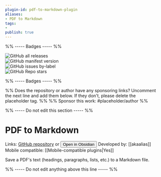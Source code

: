 ```yaml
---
plugin-id: pdf-to-markdown-plugin
aliases:
- PDF to Markdown
tags: 
- 
publish: true
---
```


%% ----- Badges ----- %%

![GitHub all releases](https://img.shields.io/github/downloads/akaalias/obsidian-extract-pdf/total?color=573E7A&logo=github&style=for-the-badge)   
![GitHub manifest version](https://img.shields.io/github/manifest-json/v/akaalias/obsidian-extract-pdf?color=573E7A&logo=github&style=for-the-badge)   
![GitHub issues by-label](https://img.shields.io/github/issues/akaalias/obsidian-extract-pdf/help%20wanted?color=573E7A&logo=github&style=for-the-badge)   
![GitHub Repo stars](https://img.shields.io/github/stars/akaalias/obsidian-extract-pdf?color=573E7A&logo=github&style=for-the-badge)

%% ----- Badges ----- %%

%% Does the repository or author have any sponsoring links? Uncomment the next line and add them below. If they don't, please delete the placeholder tag. %%
%% Sponsor this work: #placeholder/author %%

%% ----- Do not edit this section ----- %%

# PDF to Markdown

Links: [GitHub repository](https://github.com/akaalias/obsidian-extract-pdf) or [<button id=HH>Open in Obsidian</button>](obsidian://goto-plugin?id=pdf-to-markdown-plugin)
Developed by: [[akaalias]]
Mobile compatible: [[Mobile-compatible plugins|Yes]]

Save a PDF's text (headings, paragraphs, lists, etc.) to a Markdown file.

%% ----- Do not edit anything above this line ----- %% 
